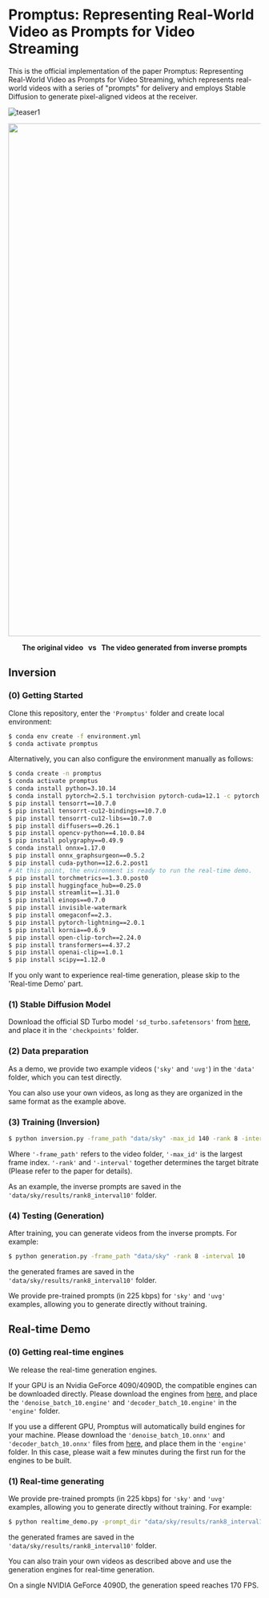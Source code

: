 # Promptus: Representing Real-World Video as Prompts for Video Streaming

This is the official implementation of the paper Promptus: Representing Real-World Video as Prompts for Video Streaming, which represents real-world videos with a series of "prompts" for delivery and employs Stable Diffusion to generate pixel-aligned videos at the receiver.

![teaser1](docs/imgs/main_pic.png)

<div style="text-align: center;">
  <img src="docs/imgs/sky_demo.gif" width="1024">
  <p><strong>The original video &nbsp;&nbsp;vs &nbsp;&nbsp;The video generated from inverse prompts</strong></p>
</div>

## Inversion
### (0) Getting Started
Clone this repository, enter the `'Promptus'` folder and create local environment:
```bash
$ conda env create -f environment.yml
$ conda activate promptus
```
Alternatively, you can also configure the environment manually as follows:
```bash
$ conda create -n promptus
$ conda activate promptus
$ conda install python=3.10.14
$ conda install pytorch=2.5.1 torchvision pytorch-cuda=12.1 -c pytorch -c nvidia
$ pip install tensorrt==10.7.0
$ pip install tensorrt-cu12-bindings==10.7.0
$ pip install tensorrt-cu12-libs==10.7.0
$ pip install diffusers==0.26.1
$ pip install opencv-python==4.10.0.84
$ pip install polygraphy==0.49.9
$ conda install onnx=1.17.0
$ pip install onnx_graphsurgeon==0.5.2
$ pip install cuda-python==12.6.2.post1
# At this point, the environment is ready to run the real-time demo.
$ pip install torchmetrics==1.3.0.post0
$ pip install huggingface_hub==0.25.0
$ pip install streamlit==1.31.0
$ pip install einops==0.7.0
$ pip install invisible-watermark
$ pip install omegaconf==2.3.
$ pip install pytorch-lightning==2.0.1
$ pip install kornia==0.6.9
$ pip install open-clip-torch==2.24.0
$ pip install transformers==4.37.2
$ pip install openai-clip==1.0.1
$ pip install scipy==1.12.0
```
If you only want to experience real-time generation, please skip to the 'Real-time Demo' part.
### (1) Stable Diffusion Model
Download the official SD Turbo model `'sd_turbo.safetensors'` from [here](https://huggingface.co/stabilityai/sd-turbo/tree/main), and place it in the `'checkpoints'` folder.
### (2) Data preparation
As a demo, we provide two example videos (`'sky'` and `'uvg'`) in the `'data'` folder, which you can test directly. 

You can also use your own videos, as long as they are organized in the same format as the example above.
### (3) Training (Inversion)
```bash
$ python inversion.py -frame_path "data/sky" -max_id 140 -rank 8 -interval 10
```

Where `'-frame_path'` refers to the video folder, `'-max_id'` is the largest frame index. `'-rank'` and `'-interval'` together determines the target bitrate (Please refer to the paper for details).

As an example, the inverse prompts are saved in the `'data/sky/results/rank8_interval10'` folder.

### (4) Testing (Generation)

After training, you can generate videos from the inverse prompts. For example:
```bash
$ python generation.py -frame_path "data/sky" -rank 8 -interval 10
```
the generated frames are saved in the `'data/sky/results/rank8_interval10'` folder.

We provide pre-trained prompts (in 225 kbps) for `'sky'` and `'uvg'` examples, allowing you to generate directly without training.


## Real-time Demo
### (0) Getting real-time engines

We release the real-time generation engines. 

If your GPU is an Nvidia GeForce 4090/4090D, the compatible engines can be downloaded directly. Please download the engines from [here](https://drive.google.com/drive/folders/1w-SWduvQ5ZZKLokae1rBXAKG10YGMQzF?usp=sharing), and place the `'denoise_batch_10.engine'` and `'decoder_batch_10.engine'` in the `'engine'` folder.

If you use a different GPU, Promptus will automatically build engines for your machine. Please download the `'denoise_batch_10.onnx'` and `'decoder_batch_10.onnx'` files from [here](https://drive.google.com/drive/folders/1w-SWduvQ5ZZKLokae1rBXAKG10YGMQzF?usp=sharing), and place them in the `'engine'` folder.
In this case, please wait a few minutes during the first run for the engines to be built.

### (1) Real-time generating
We provide pre-trained prompts (in 225 kbps) for `'sky'` and `'uvg'` examples, allowing you to generate directly without training.
For example:
```bash
$ python realtime_demo.py -prompt_dir "data/sky/results/rank8_interval10" -batch 10 -visualize True
```
the generated frames are saved in the `'data/sky/results/rank8_interval10'` folder.

You can also train your own videos as described above and use the generation engines for real-time generation.

On a single NVIDIA GeForce 4090D, the generation speed reaches 170 FPS. 